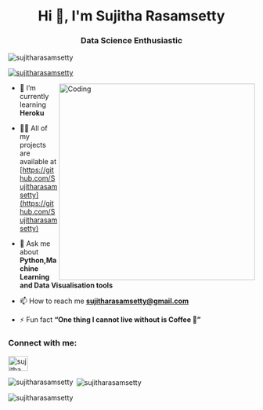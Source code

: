 <h1 align="center">Hi 👋, I'm Sujitha Rasamsetty</h1>
<h3 align="center">Data Science Enthusiastic</h3>

<p align="left"> <img src="https://komarev.com/ghpvc/?username=sujitharasamsetty&label=Profile%20views&color=0e75b6&style=flat" alt="sujitharasamsetty" /> </p>

<p align="left"> <a href="https://github.com/ryo-ma/github-profile-trophy"><img src="https://github-profile-trophy.vercel.app/?username=sujitharasamsetty" alt="sujitharasamsetty" /></a> </p>

<img align="right" alt="Coding" width="400" src="https://cdn.dribbble.com/users/2646423/screenshots/5507196/computer.gif">

- 🌱 I’m currently learning **Heroku**

- 👨‍💻 All of my projects are available at [https://github.com/Sujitharasamsetty](https://github.com/Sujitharasamsetty)

- 💬 Ask me about **Python,Machine Learning and Data Visualisation tools**

- 📫 How to reach me **sujitharasamsetty@gmail.com**

- ⚡ Fun fact **“One thing I cannot live without is Coffee 🤣”**

<h3 align="left">Connect with me:</h3>
<p align="left">
<a href="https://linkedin.com/in/sujitha rasamsetty" target="blank"><img align="center" src="https://raw.githubusercontent.com/rahuldkjain/github-profile-readme-generator/master/src/images/icons/Social/linked-in-alt.svg" alt="sujitha rasamsetty" height="30" width="40" /></a>
</p>

<p><img align="left" src="https://github-readme-stats.vercel.app/api/top-langs?username=sujitharasamsetty&show_icons=true&locale=en&layout=compact" alt="sujitharasamsetty" /></p>

<p>&nbsp;<img align="center" src="https://github-readme-stats.vercel.app/api?username=sujitharasamsetty&show_icons=true&locale=en" alt="sujitharasamsetty" /></p>

<p><img align="center" src="https://github-readme-streak-stats.herokuapp.com/?user=sujitharasamsetty&" alt="sujitharasamsetty" /></p>


